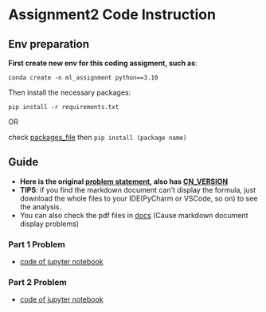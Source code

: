 # Assignment2 Code Instruction

## Env preparation
**First create new env for this coding assigment, such as**:

`conda create -n ml_assignment python==3.10`

Then install the necessary packages:

`pip install -r requirements.txt` 

OR

check [packages_file](./requirements.txt) then `pip install (package name)`

## Guide
- **Here is the original [problem statement](PA-2-clustering.pdf), also has [CN_VERSION](Problem_CN.md)**
- **TIPS**: if you find the markdown document can't display the formula, just download the whole files to your IDE(PyCharm or VSCode, so on) to see the analysis.
- You can also check the pdf files in [docs](./docs) (Cause markdown document display problems)
### Part 1 Problem
- [code of jupyter notebook](Assignment2_Part1.ipynb)

### Part 2 Problem
- [code of jupyter notebook](Assignment1_Part2.ipynb)